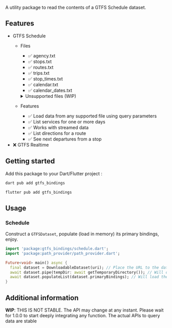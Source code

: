 A utility package to read the contents of a GTFS Schedule dataset.

## Features

- GTFS Schedule
  - Files
    - ✅ agency.txt
    - ✅ stops.txt
    - ✅ routes.txt
    - ✅ trips.txt
    - ✅ stop_times.txt
    - ✅ calendar.txt
    - ✅ calendar_dates.txt
    <details>
      <summary>Unsupported files (WIP)</summary>
  
      - ❌ fare_attributes.txt
      - ❌ fare_rules.txt
      - ❌ timeframes.txt
      - ❌ fare_media.txt
      - ❌ fare_products.txt
      - ❌ fare_leg_rules.txt
      - ❌ fare_leg_join_rules.txt
      - ❌ areas.txt
      - ❌ stop_areas.txt
      - ❌ networks.txt
      - ❌ route_networks.txt
      - ❌ shapes.txt
      - ❌ frequencies.txt
      - ❌ transfers.txt
      - ❌ pathways.txt
      - ❌ levels.txt
      - ❌ location_groups.txt
      - ❌ location_group_stops.txt
      - ❌ locations.geojson
      - ❌ booking_rules.txt
      - ❌ translations.txt
      - ❌ feed_info.txt
      - ❌ attributions.txt
      </details>
  - Features
    - ✅ Load data from any supported file using query parameters
    - ✅ List services for one or more days
    - ✅ Works with streamed data
    - ✅ List directions for a route
    - ✅ See next departures from a stop
- ❌ GTFS Realtime
  

## Getting started

Add this package to your Dart/Flutter project :
```bash
dart pub add gtfs_bindings
```
```bash
flutter pub add gtfs_bindings
```

## Usage

### Schedule

Construct a ``GTFSDataset``, populate (load in memory) its primary bindings, enjoy.

```dart
import 'package:gtfs_bindings/schedule.dart';
import 'package:path_provider/path_provider.dart';

Future<void> main() async {
  final dataset = DownloadableDataset(uri); // Place the URL to the dataset here.
  await dataset.pipe(tempDir: await getTemporaryDirectory()); // Will download and cache the dataset (do not fill tempDir while on Web).
  await dataset.populateList(dataset.primaryBindings); // Will load the main small files into memory for faster access.
}
```

## Additional information

**WIP**: THIS IS NOT STABLE. The API may change at any instant. Please wait for 1.0.0 to start deeply integrating any
function. The actual APIs to query data are stable 
